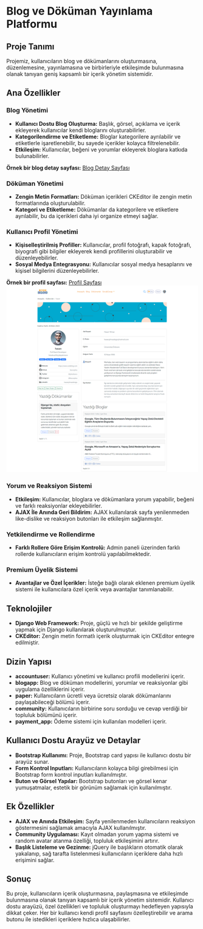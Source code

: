 # Blog ve Döküman Yayınlama Platformu

## Proje Tanımı

Projemiz, kullanıcıların blog ve dökümanlarını oluşturmasına, düzenlemesine, yayınlamasına ve birbirleriyle etkileşimde bulunmasına olanak tanıyan geniş kapsamlı bir içerik yönetim sistemidir.

## Ana Özellikler

### Blog Yönetimi

- **Kullanıcı Dostu Blog Oluşturma:** Başlık, görsel, açıklama ve içerik ekleyerek kullanıcılar kendi bloglarını oluşturabilirler.
- **Kategorilendirme ve Etiketleme:** Bloglar kategorilere ayrılabilir ve etiketlerle işaretlenebilir, bu sayede içerikler kolayca filtrelenebilir.
- **Etkileşim:** Kullanıcılar, beğeni ve yorumlar ekleyerek bloglara katkıda bulunabilirler.

**Örnek bir blog detay sayfası:** [Blog Detay Sayfası](https://blogcode.azurewebsites.net/blogs/doguran-da-google-olduren-de-bir-zamanlar-hepimizin-kullandg-tarayc-arac-cubuklarna-ne-oldu)

### Döküman Yönetimi

- **Zengin Metin Formatları:** Döküman içerikleri CKEditor ile zengin metin formatlarında oluşturulabilir.
- **Kategori ve Etiketleme:** Dökümanlar da kategorilere ve etiketlere ayrılabilir, bu da içerikleri daha iyi organize etmeyi sağlar.

### Kullanıcı Profil Yönetimi

- **Kişiselleştirilmiş Profiller:** Kullanıcılar, profil fotoğrafı, kapak fotoğrafı, biyografi gibi bilgiler ekleyerek kendi profillerini oluşturabilir ve düzenleyebilirler.
- **Sosyal Medya Entegrasyonu:** Kullanıcılar sosyal medya hesaplarını ve kişisel bilgilerini düzenleyebilirler.

**Örnek bir profil sayfası:** [Profil Sayfası](https://blogcode.azurewebsites.net/account/profile/hasan/)
![](static/img/code_blog_profil.png)

### Yorum ve Reaksiyon Sistemi

- **Etkileşim:** Kullanıcılar, bloglara ve dökümanlara yorum yapabilir, beğeni ve farklı reaksiyonlar ekleyebilirler.
- **AJAX İle Anında Geri Bildirim:** AJAX kullanılarak sayfa yenilenmeden like-dislike ve reaksiyon butonları ile etkileşim sağlanmıştır.

### Yetkilendirme ve Rollendirme

- **Farklı Rollere Göre Erişim Kontrolü:** Admin paneli üzerinden farklı rollerde kullanıcıların erişim kontrolü yapılabilmektedir.

### Premium Üyelik Sistemi

- **Avantajlar ve Özel İçerikler:** İsteğe bağlı olarak eklenen premium üyelik sistemi ile kullanıcılara özel içerik veya avantajlar tanımlanabilir.

## Teknolojiler

- **Django Web Framework:** Proje, güçlü ve hızlı bir şekilde geliştirme yapmak için Django kullanılarak oluşturulmuştur.
- **CKEditor:** Zengin metin formatlı içerik oluşturmak için CKEditor entegre edilmiştir.

## Dizin Yapısı

- **accountuser:** Kullanıcı yönetimi ve kullanıcı profili modellerini içerir.
- **blogapp:** Blog ve döküman modellerini, yorumlar ve reaksiyonlar gibi uygulama özelliklerini içerir.
- **paper:** Kullanıcıların ücretli veya ücretsiz olarak dökümanlarını paylaşabileceği bölümü içerir.
- **community:** Kullanıcıların birbirine soru sorduğu ve cevap verdiği bir topluluk bölümünü içerir.
- **payment_app:** Ödeme sistemi için kullanılan modelleri içerir.

## Kullanıcı Dostu Arayüz ve Detaylar

- **Bootstrap Kullanımı:** Proje, Bootstrap card yapısı ile kullanıcı dostu bir arayüz sunar.
- **Form Kontrol Inputları:** Kullanıcıların kolayca bilgi girebilmesi için Bootstrap form kontrol inputları kullanılmıştır.
- **Buton ve Görsel Yapılar:** Bootstrap butonları ve görsel kenar yumuşatmalar, estetik bir görünüm sağlamak için kullanılmıştır.

## Ek Özellikler

- **AJAX ve Anında Etkileşim:** Sayfa yenilenmeden kullanıcıların reaksiyon göstermesini sağlamak amacıyla AJAX kullanılmıştır.
- **Community Uygulaması:** Kayıt olmadan yorum yapma sistemi ve random avatar atanma özelliği, topluluk etkileşimini artırır.
- **Başlık Listeleme ve Gezinme:** jQuery ile başlıkların otomatik olarak yakalanıp, sağ tarafta listelenmesi kullanıcıların içeriklere daha hızlı erişimini sağlar.

## Sonuç

Bu proje, kullanıcıların içerik oluşturmasına, paylaşmasına ve etkileşimde bulunmasına olanak tanıyan kapsamlı bir içerik yönetim sistemidir. Kullanıcı dostu arayüzü, özel özellikleri ve topluluk oluşturmayı hedefleyen yapısıyla dikkat çeker. Her bir kullanıcı kendi profil sayfasını özelleştirebilir ve arama butonu ile istedikleri içeriklere hızlıca ulaşabilirler.
